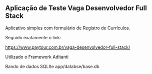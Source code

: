 ## Aplicação de Teste Vaga Desenvolvedor Full Stack

Aplicativo simples com formulário de Registro de Currículos.

Seguido exatamente o link:

https://www.paytour.com.br/vaga-desenvolvedor-full-stack/

Utilizado o Framework Aditanti

Bando de dados SQLIte app/databse/base.db

